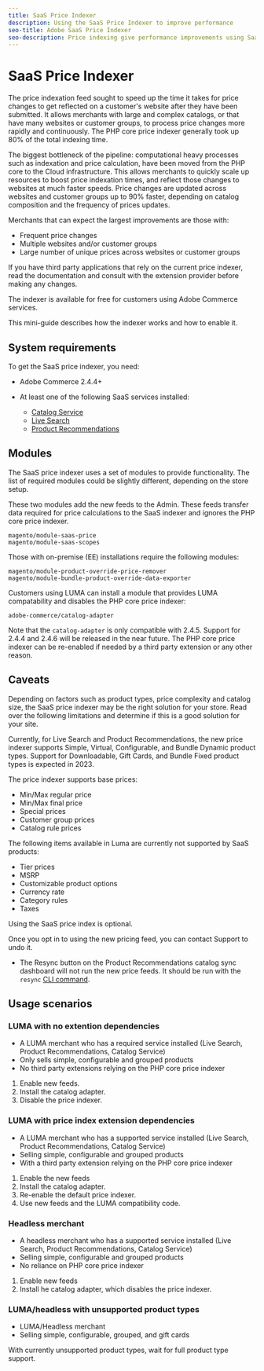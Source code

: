 ```yaml
---
title: SaaS Price Indexer
description: Using the SaaS Price Indexer to improve performance
seo-title: Adobe SaaS Price Indexer
seo-description: Price indexing give performance improvements using SaaS infrastructure
---
```

# SaaS Price Indexer

The price indexation feed sought to speed up the time it takes for price changes to get reflected on a customer's website after they have been submitted. It allows merchants with large and complex catalogs, or that have many websites or customer groups, to process price changes more rapidly and continuously. The PHP core price indexer generally took up 80% of the total indexing time.

The biggest bottleneck of the pipeline: computational heavy processes such as indexation and price calculation, have been moved from the PHP core to the Cloud infrastructure. This allows merchants to quickly scale up resources to boost price indexation times, and reflect those changes to websites at much faster speeds. Price changes are updated across websites and customer groups up to 90% faster, depending on catalog composition and the frequency of prices updates.

Merchants that can expect the largest improvements are those with:

* Frequent price changes
* Multiple websites and/or customer groups
* Large number of unique prices across websites or customer groups

If you have third party applications that rely on the current price indexer, read the documentation and consult with the extension provider before making any changes. 

The indexer is available for free for customers using Adobe Commerce services.

This mini-guide describes how the indexer works and how to enable it.

## System requirements

To get the SaaS price indexer, you need:

* Adobe Commerce 2.4.4+
* At least one of the following SaaS services installed:

    * [Catalog Service](../catalog-service/overview.md)
    * [Live Search](../live-search/guide-overview.md)
    * [Product Recommendations](../product-recommendations/guide-overview.md)

## Modules

The SaaS price indexer uses a set of modules to provide functionality. The list of required modules could be slightly different, depending on the store setup.

These two modules add the new feeds to the Admin. These feeds transfer data required for price calculations to the SaaS indexer and ignores the PHP core price indexer.

```
magento/module-saas-price
magento/module-saas-scopes
```

Those with on-premise (EE) installations require the following modules:

```
magento/module-product-override-price-remover
magento/module-bundle-product-override-data-exporter
```

Customers using LUMA can install a module that provides LUMA compatability and disables the PHP core price indexer:

```
adobe-commerce/catalog-adapter
```

Note that the `catalog-adapter` is only compatible with 2.4.5. Support for 2.4.4 and 2.4.6 will be released in the near future.
The PHP core price indexer can be re-enabled if needed by a third party extension or any other reason.

## Caveats

Depending on factors such as product types, price complexity and catalog size, the SaaS price indexer may be the right solution for your store. Read over the following limitations and determine if this is a good solution for your site.

Currently, for Live Search and Product Recommendations, the new price indexer supports Simple, Virtual, Configurable, and Bundle Dynamic product types.
Support for Downloadable, Gift Cards, and Bundle Fixed product types is expected in 2023.

The price indexer supports base prices:

* Min/Max regular price
* Min/Max final price
* Special prices
* Customer group prices 
* Catalog rule prices

The following items available in Luma are currently not supported by SaaS products:

* Tier prices
* MSRP
* Customizable product options
* Currency rate
* Category rules
* Taxes

Using the SaaS price index is optional.

Once you opt in to using the new pricing feed, you can contact Support to undo it.
* The Resync button on the Product Recommendations catalog sync dashboard will not run the new price feeds. It should be run with the `resync` [CLI command](https://experienceleague.adobe.com/docs/commerce-merchant-services/user-guides/data-services/catalog-sync.html#resynccmdline).

## Usage scenarios

### LUMA with no extention dependencies

* A LUMA merchant who has a required service installed (Live Search, Product Recommendations, Catalog Service)
* Only sells simple, configurable and grouped products
* No third party extensions relying on the PHP core price indexer

1. Enable new feeds.
1. Install the catalog adapter.
1. Disable the price indexer.

### LUMA with price index extension dependencies

* A LUMA merchant who has a supported service installed (Live Search, Product Recommendations, Catalog Service)
* Selling simple, configurable and grouped products
* With a third party extension relying on the PHP core price indexer

1. Enable the new feeds
1. Install the catalog adapter.
1. Re-enable the default price indexer. 
1. Use new feeds and the LUMA compatibility code.

### Headless merchant

* A headless merchant who has a supported service installed (Live Search, Product Recommendations, Catalog Service)
* Selling simple, configurable and grouped products
* No reliance on PHP core price indexer

1. Enable new feeds
1. Install he catalog adapter, which disables the price indexer.

### LUMA/headless with unsupported product types

* LUMA/Headless merchant
* Selling simple, configurable, grouped, and gift cards

With currently unsupported product types, wait for full product type support.
